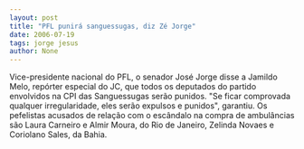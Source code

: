 ```yaml
---
layout: post
title: "PFL punirá sanguessugas, diz Zé Jorge"
date: 2006-07-19
tags: jorge jesus
author: None
---
```

Vice-presidente nacional do PFL, o senador José Jorge disse a Jamildo Melo, repórter especial do JC, que todos os deputados do partido envolvidos na CPI das Sanguessugas serão punidos. \"Se ficar comprovada qualquer irregularidade, eles serão expulsos e punidos\", garantiu.
Os pefelistas acusados de relação com o escândalo na compra de ambulâncias são Laura Carneiro e Almir Moura, do Rio de Janeiro, Zelinda Novaes e Coriolano Sales, da Bahia. 